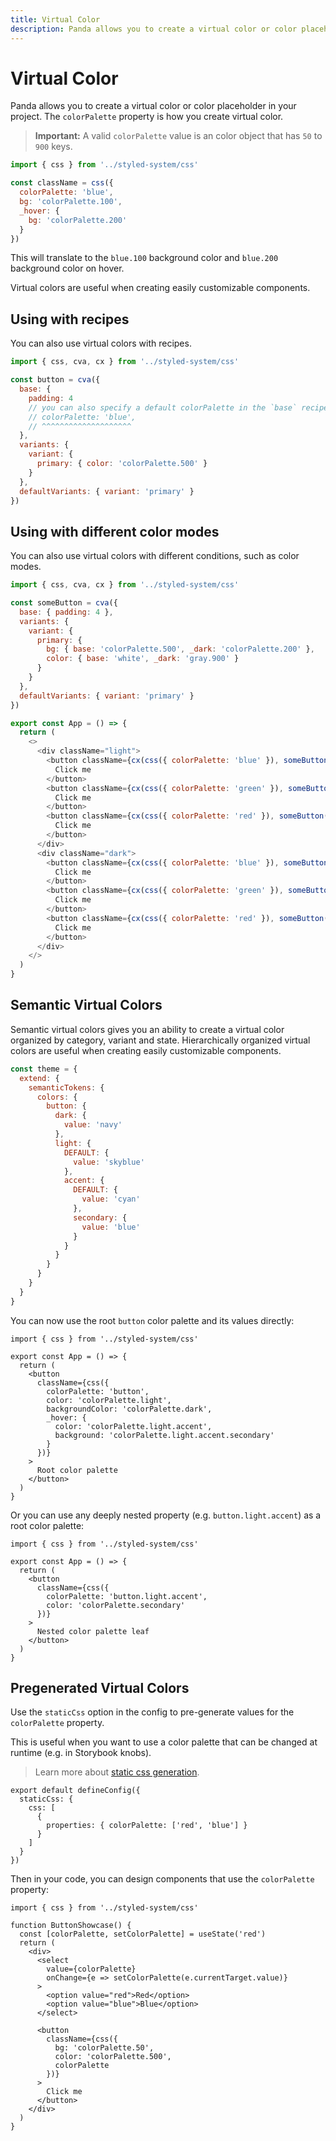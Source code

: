 ```yaml
---
title: Virtual Color
description: Panda allows you to create a virtual color or color placeholder in your project.
---
```


# Virtual Color

Panda allows you to create a virtual color or color placeholder in your project. The `colorPalette` property is how you
create virtual color.

> **Important:** A valid `colorPalette` value is an color object that has `50` to `900` keys.

```js
import { css } from '../styled-system/css'

const className = css({
  colorPalette: 'blue',
  bg: 'colorPalette.100',
  _hover: {
    bg: 'colorPalette.200'
  }
})
```

This will translate to the `blue.100` background color and `blue.200` background color on hover.

Virtual colors are useful when creating easily customizable components.

## Using with recipes

You can also use virtual colors with recipes.

```js
import { css, cva, cx } from '../styled-system/css'

const button = cva({
  base: {
    padding: 4
    // you can also specify a default colorPalette in the `base` recipe key
    // colorPalette: 'blue',
    // ^^^^^^^^^^^^^^^^^^^^
  },
  variants: {
    variant: {
      primary: { color: 'colorPalette.500' }
    }
  },
  defaultVariants: { variant: 'primary' }
})
```

## Using with different color modes

You can also use virtual colors with different conditions, such as color modes.

```js
import { css, cva, cx } from '../styled-system/css'

const someButton = cva({
  base: { padding: 4 },
  variants: {
    variant: {
      primary: {
        bg: { base: 'colorPalette.500', _dark: 'colorPalette.200' },
        color: { base: 'white', _dark: 'gray.900' }
      }
    }
  },
  defaultVariants: { variant: 'primary' }
})

export const App = () => {
  return (
    <>
      <div className="light">
        <button className={cx(css({ colorPalette: 'blue' }), someButton())}>
          Click me
        </button>
        <button className={cx(css({ colorPalette: 'green' }), someButton())}>
          Click me
        </button>
        <button className={cx(css({ colorPalette: 'red' }), someButton())}>
          Click me
        </button>
      </div>
      <div className="dark">
        <button className={cx(css({ colorPalette: 'blue' }), someButton())}>
          Click me
        </button>
        <button className={cx(css({ colorPalette: 'green' }), someButton())}>
          Click me
        </button>
        <button className={cx(css({ colorPalette: 'red' }), someButton())}>
          Click me
        </button>
      </div>
    </>
  )
}
```

## Semantic Virtual Colors

Semantic virtual colors gives you an ability to create a virtual color organized by category, variant and state.
Hierarchically organized virtual colors are useful when creating easily customizable components.

```js
const theme = {
  extend: {
    semanticTokens: {
      colors: {
        button: {
          dark: {
            value: 'navy'
          },
          light: {
            DEFAULT: {
              value: 'skyblue'
            },
            accent: {
              DEFAULT: {
                value: 'cyan'
              },
              secondary: {
                value: 'blue'
              }
            }
          }
        }
      }
    }
  }
}
```

You can now use the root `button` color palette and its values directly:

```tsx
import { css } from '../styled-system/css'

export const App = () => {
  return (
    <button
      className={css({
        colorPalette: 'button',
        color: 'colorPalette.light',
        backgroundColor: 'colorPalette.dark',
        _hover: {
          color: 'colorPalette.light.accent',
          background: 'colorPalette.light.accent.secondary'
        }
      })}
    >
      Root color palette
    </button>
  )
}
```

Or you can use any deeply nested property (e.g. `button.light.accent`) as a root color palette:

```tsx
import { css } from '../styled-system/css'

export const App = () => {
  return (
    <button
      className={css({
        colorPalette: 'button.light.accent',
        color: 'colorPalette.secondary'
      })}
    >
      Nested color palette leaf
    </button>
  )
}
```

## Pregenerated Virtual Colors

Use the `staticCss` option in the config to pre-generate values for the `colorPalette` property.

This is useful when you want to use a color palette that can be changed at runtime (e.g. in Storybook knobs).

> Learn more about [static css generation](/docs/guides/static).

```tsx
export default defineConfig({
  staticCss: {
    css: [
      {
        properties: { colorPalette: ['red', 'blue'] }
      }
    ]
  }
})
```

Then in your code, you can design components that use the `colorPalette` property:

```tsx
import { css } from '../styled-system/css'

function ButtonShowcase() {
  const [colorPalette, setColorPalette] = useState('red')
  return (
    <div>
      <select
        value={colorPalette}
        onChange={e => setColorPalette(e.currentTarget.value)}
      >
        <option value="red">Red</option>
        <option value="blue">Blue</option>
      </select>

      <button
        className={css({
          bg: 'colorPalette.50',
          color: 'colorPalette.500',
          colorPalette
        })}
      >
        Click me
      </button>
    </div>
  )
}
```
